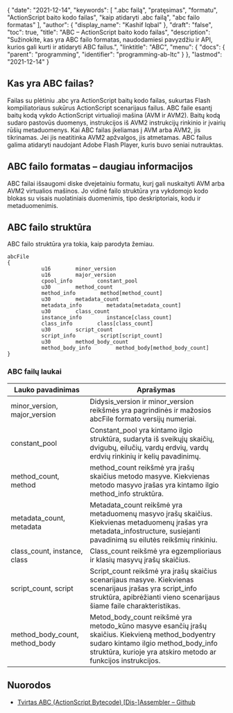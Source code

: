 
{
  "date": "2021-12-14",
  "keywords": [
".abc failą",
"pratęsimas",
"formatu",
"ActionScript baito kodo failas",
"kaip atidaryti .abc failą",
"abc failo formatas"
],
  "author": {
    "display_name": "Kashif Iqbal"
},
  "draft": "false",
  "toc": true,
  "title": "ABC – ActionScript baito kodo failas",
  "description": "Sužinokite, kas yra ABC failo formatas, naudodamiesi pavyzdžiu ir API, kurios gali kurti ir atidaryti ABC failus.",
  "linktitle": "ABC",
  "menu": {
    "docs": {
      "parent": "programming",
      "identifier": "programming-ab-ltc"
}
},
  "lastmod": "2021-12-14"
}

## Kas yra ABC failas?

Failas su plėtiniu .abc yra ActionScript baitų kodo failas, sukurtas Flash kompiliatoriaus sukūrus ActionScript scenarijaus failus. ABC faile esantį baitų kodą vykdo ActionScript virtualioji mašina (AVM ir AVM2). Baitų kodą sudaro pastovūs duomenys, instrukcijos iš AVM2 instrukcijų rinkinio ir įvairių rūšių metaduomenys. Kai ABC failas įkeliamas į AVM arba AVM2, jis tikrinamas. Jei jis neatitinka AVM2 apžvalgos, jis atmetamas. ABC failus galima atidaryti naudojant Adobe Flash Player, kuris buvo seniai nutrauktas.

## ABC failo formatas – daugiau informacijos

ABC failai išsaugomi diske dvejetainiu formatu, kurį gali nuskaityti AVM arba AVM2 virtualios mašinos. Jo vidinė failo struktūra yra vykdomojo kodo blokas su visais nuolatiniais duomenimis, tipo deskriptoriais, kodu ir metaduomenimis.

## ABC failo struktūra

ABC failo struktūra yra tokia, kaip parodyta žemiau.

```
abcFile  
{
           u16        minor_version                
           u16        major_version                
           cpool_info        constant_pool                
           u30        method_count                
           method_info        method[method_count]                
           u30        metadata_count                
           metadata_info        metadata[metadata_count]                
           u30        class_count                
           instance_info        instance[class_count]                
           class_info        class[class_count]                
           u30        script_count                
           script_info        script[script_count]               
           u30        method_body_count                
           method_body_info        method_body[method_body_count]        
}
```

### ABC failų laukai

|Lauko pavadinimas|Aprašymas|
---|---|
|minor_version, major_version|Didysis_version ir minor_version reikšmės yra pagrindinės ir mažosios abcFile formato versijų numeriai.|
|constant_pool|Constant_pool yra kintamo ilgio struktūra, sudaryta iš sveikųjų skaičių, dvigubų, eilučių, vardų erdvių, vardų erdvių rinkinių ir kelių pavadinimų.|
|method_count, method|method_count reikšmė yra įrašų skaičius metodo masyve. Kiekvienas metodo masyvo įrašas yra kintamo ilgio method_info struktūra.|
|metadata_count, metadata|Metadata_count reikšmė yra metaduomenų masyvo įrašų skaičius. Kiekvienas metaduomenų įrašas yra metadata_infostructure, susiejanti pavadinimą su eilutės reikšmių rinkiniu. |
|class_count, instance, class|Class_count reikšmė yra egzemplioriaus ir klasių masyvų įrašų skaičius. |
|script_count, script|Script_count reikšmė yra įrašų skaičius scenarijaus masyve. Kiekvienas scenarijaus įrašas yra script_info struktūra, apibrėžianti vieno scenarijaus šiame faile charakteristikas. |
|method_body_count, method_body|Metod_body_count reikšmė yra metodo_kūno masyve esančių įrašų skaičius. Kiekvieną method_bodyentry sudaro kintamo ilgio method_body_info struktūra, kurioje yra atskiro metodo ar funkcijos instrukcijos.|

## Nuorodos

 * [Tvirtas ABC (ActionScript Bytecode) [Dis-]Assembler – Github](https://github.com/CyberShadow/RABCDAsm)

